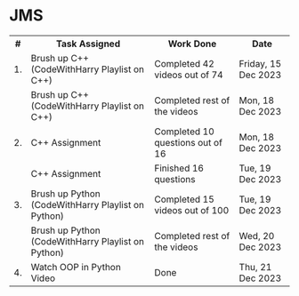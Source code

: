 # JMS

<body>
  <table>
  <tr>
    <th>#</th>
    <th>Task Assigned</th>
    <th>Work Done</th>
    <th>Date</th>
  </tr>
  <tr>
    <td>1.</td>
    <td>Brush up C++ (CodeWithHarry Playlist on C++)</td>
    <td>Completed 42 videos out of 74</td>
    <td>Friday, 15 Dec 2023</td>
  </tr>
  <tr>
    <td></td>
    <td>Brush up C++ (CodeWithHarry Playlist on C++)</td>
    <td>Completed rest of the videos</td>
    <td>Mon, 18 Dec 2023</td>
  </tr>
    
  <tr>
    <td>2.</td>
    <td>C++ Assignment</td>
    <td>Completed 10 questions out of 16</td>
    <td>Mon, 18 Dec 2023</td>
  </tr>
  <tr>
    <td></td>
    <td>C++ Assignment</td>
    <td>Finished 16 questions</td>
    <td>Tue, 19 Dec 2023</td>
  </tr>

  <tr>
    <td>3.</td>
    <td>Brush up Python (CodeWithHarry Playlist on Python)</td>
    <td>Completed 15 videos out of 100</td>
    <td>Tue, 19 Dec 2023</td>
  </tr>
  <tr>
    <td></td>
    <td>Brush up Python (CodeWithHarry Playlist on Python)</td>
    <td>Completed rest of the videos</td>
    <td>Wed, 20 Dec 2023</td>
  </tr>

  <tr>
    <td>4.</td>
    <td>Watch OOP in Python Video</td>
    <td>Done</td>
    <td>Thu, 21 Dec 2023</td>
  </tr>
</table>

</body>
